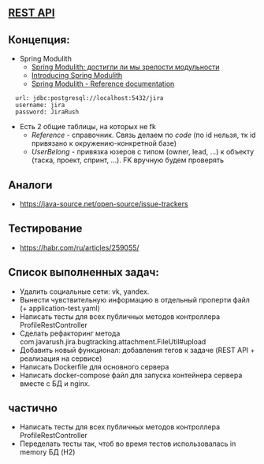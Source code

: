 ## [REST API](http://localhost:8080/doc)

## Концепция:

- Spring Modulith
    - [Spring Modulith: достигли ли мы зрелости модульности](https://habr.com/ru/post/701984/)
    - [Introducing Spring Modulith](https://spring.io/blog/2022/10/21/introducing-spring-modulith)
    - [Spring Modulith - Reference documentation](https://docs.spring.io/spring-modulith/docs/current-SNAPSHOT/reference/html/)

```
  url: jdbc:postgresql://localhost:5432/jira
  username: jira
  password: JiraRush
```

- Есть 2 общие таблицы, на которых не fk
    - _Reference_ - справочник. Связь делаем по _code_ (по id нельзя, тк id привязано к окружению-конкретной базе)
    - _UserBelong_ - привязка юзеров с типом (owner, lead, ...) к объекту (таска, проект, спринт, ...). FK вручную будем
      проверять

## Аналоги

- https://java-source.net/open-source/issue-trackers

## Тестирование

- https://habr.com/ru/articles/259055/

## Список выполненных задач:

- Удалить социальные сети: vk, yandex.
- Вынести чувствительную информацию в отдельный проперти файл (+ application-test.yaml)
- Написать тесты для всех публичных методов контроллера ProfileRestController
- Сделать рефакторинг метода com.javarush.jira.bugtracking.attachment.FileUtil#upload
- Добавить новый функционал: добавления тегов к задаче (REST API + реализация на сервисе)
- Написать Dockerfile для основного сервера
- Написать docker-compose файл для запуска контейнера сервера вместе с БД и nginx.

## частично

- Написать тесты для всех публичных методов контроллера ProfileRestController
- Переделать тесты так, чтоб во время тестов использовалась in memory БД (H2) 